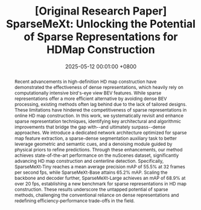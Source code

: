 ---
title:          "[Original Research Paper] SparseMeXt: Unlocking the Potential of Sparse Representations for HDMap Construction"
date:           2025-05-12 00:01:00 +0800
selected:       true
pub:            "IROS"
pub_date:       "2025"
category:       "hd-map construction"
abstract: >-
    Recent advancements in high-definition HD map construction have demonstrated the effectiveness of dense representations, which heavily rely on computationally intensive bird's-eye view BEV features. While sparse representations offer a more efficient alternative by avoiding dense BEV processing, existing methods often lag behind due to the lack of tailored designs. These limitations have hindered the competitiveness of sparse representations in online HD map construction. In this work, we systematically revisit and enhance sparse representation techniques, identifying key architectural and algorithmic improvements that bridge the gap with--and ultimately surpass--dense approaches. We introduce a dedicated network architecture optimized for sparse map feature extraction, a sparse-dense segmentation auxiliary task to better leverage geometric and semantic cues, and a denoising module guided by physical priors to refine predictions. Through these enhancements, our method achieves state-of-the-art performance on the nuScenes dataset, significantly advancing HD map construction and centerline detection. Specifically, SparseMeXt-Tiny reaches a mean average precision mAP of 55.5% at 32 frames per second fps, while SparseMeXt-Base attains 65.2% mAP. Scaling the backbone and decoder further, SparseMeXt-Large achieves an mAP of 68.9% at over 20 fps, establishing a new benchmark for sparse representations in HD map construction. These results underscore the untapped potential of sparse methods, challenging the conventional reliance on dense representations and redefining efficiency-performance trade-offs in the field.

cover: /assets/images/research/2025-sparsemext/2025_sparsemext.png
authors:
- Anqing Jiang*$^{\dagger}$
- Jinhao Chai
- Yu Gao
- Yiru Wang
- Zhigang Sun
- Hao Sun
- Lijuan Zhu
links:
  Project Page: SparseMeXT.github.io
  Paper: https://arxiv.org/abs/2505.08808
  Code: https://github.com/peterjaq/sparsemext
  
#Unsplash: https://unsplash.com/photos/sliced-in-half-pineapple--_PLJZmHZzk

---